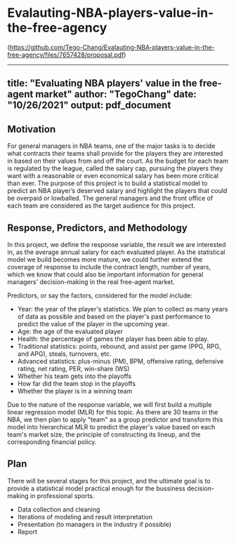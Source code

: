 # Evalauting-NBA-players-value-in-the-free-agency
(https://github.com/Tego-Chang/Evalauting-NBA-players-value-in-the-free-agency/files/7657428/proposal.pdf)

---
title: "Evaluating NBA players' value in the free-agent market"
author: "TegoChang"
date: "10/26/2021"
output: pdf_document
---

## Motivation

For general managers in NBA teams, one of the major tasks is to decide what contracts their teams shall provide for the players they are interested in based on their values from and off the court. As the budget for each team is regulated by the league, called the salary cap, pursuing the players they want with a reasonable or even economical salary has been more critical than ever. The purpose of this project is to build a statistical model to predict an NBA player’s deserved salary and highlight the players that could be overpaid or lowballed. The general managers and the front office of each team are considered as the target audience for this project. 

## Response, Predictors, and Methodology

In this project, we define the response variable, the result we are interested in, as the average annual salary for each evaluated player. As the statistical model we build becomes more mature, we could further extend the coverage of response to include the contract length, number of years, which we know that could also be important information for general managers' decision-making in the real free-agent market.

Predictors, or say the factors, considered for the model include:

- Year: the year of the player's statistics. We plan to collect as many years of data as possible and based on the player's past performance to predict the value of the player in the upcoming year. 
- Age: the age of the evaluated player
- Health: the percentage of games the player has been able to play.
- Traditional statistics: points, rebound, and assist per game (PPG, RPG, and APG), steals, turnovers, etc.
- Advanced statistics: plus-minus (PM), BPM, offensive rating, defensive rating, net rating, PER, win-share (WS)
- Whether his team gets into the playoffs
- How far did the team stop in the playoffs
- Whether the player is in a winning team

Due to the nature of the response variable, we will first build a multiple linear regression model (MLR) for this topic. As there are 30 teams in the NBA, we then plan to apply "team" as a group predictor and transform this model into hierarchical MLR to predict the player's value based on each team's market size, the principle of constructing its lineup, and the corresponding financial policy. 

## Plan

There will be several stages for this project, and the ultimate goal is to provide a statistical model practical enough for the bussiness decision-making in professional sports. 

- Data collection and cleaning
- Iterations of modeling and result interpretation 
- Presentation (to managers in the industry if possible)
- Report 



